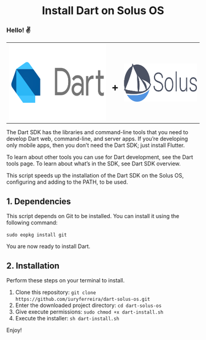 <h1 align="center">Install Dart on Solus OS </h1> 


### Hello! ✌
<table align="center" style="border:none;">
  <tr>
    <th><img height="200" src="https://github.com/iuryferreira/dart-solus-os/blob/master/dart-logo-for-shares.png"></th>
    <th><h1>+</h1></th>
    <th><img height="100" src="https://github.com/iuryferreira/dart-solus-os/blob/master/Solus_Logo.png"></th>
  </tr>
 </table>



The Dart SDK has the libraries and command-line tools that you need to develop Dart web, command-line, and server apps. If you’re developing only mobile apps, then you don’t need the Dart SDK; just install Flutter.

To learn about other tools you can use for Dart development, see the Dart tools page. To learn about what’s in the SDK, see Dart SDK overview.

This script speeds up the installation of the Dart SDK on the Solus OS, configuring and adding to the PATH, to be used.

## 1. Dependencies

This script depends on Git to be installed. You can install it using the following command: 

`sudo eopkg install git`

You are now ready to install Dart.

## 2. Installation

Perform these steps on your terminal to install.

1. Clone this repository: `git clone https://github.com/iuryferreira/dart-solus-os.git`
2. Enter the downloaded project directory: `cd dart-solus-os` 
3. Give execute permissions: `sudo chmod +x dart-install.sh`
4. Execute the installer: `sh dart-install.sh`

Enjoy!
